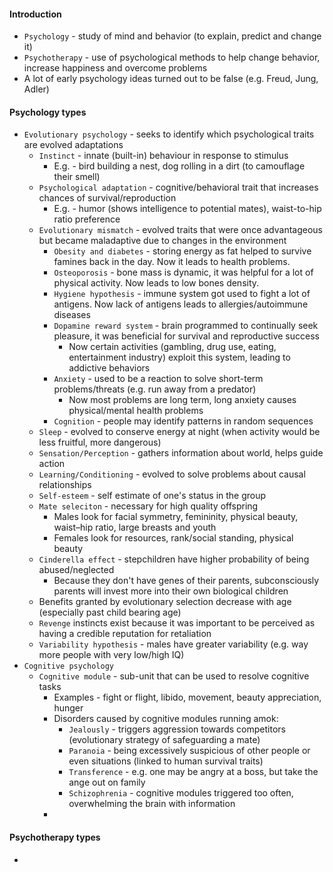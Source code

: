 #### Introduction
* `Psychology` - study of mind and behavior (to explain, predict and change it)
* `Psychotherapy` - use of psychological methods to help change behavior, increase happiness and overcome problems
* A lot of early psychology ideas turned out to be false (e.g. Freud, Jung, Adler)

#### Psychology types
* `Evolutionary psychology` - seeks to identify which psychological traits are evolved adaptations
    * `Instinct` - innate (built-in) behaviour in response to stimulus
        * E.g. - bird building a nest, dog rolling in a dirt (to camouflage their smell)
    * `Psychological adaptation` - cognitive/behavioral trait that increases chances of survival/reproduction
        * E.g. - humor (shows intelligence to potential mates), waist-to-hip ratio preference
    * `Evolutionary mismatch` - evolved traits that were once advantageous but became maladaptive due to changes in the environment
        * `Obesity and diabetes` - storing energy as fat helped to survive famines back in the day. Now it leads to health problems.
        * `Osteoporosis` - bone mass is dynamic, it was helpful for a lot of physical activity. Now leads to low bones density.
        * `Hygiene hypothesis` - immune system got used to fight a lot of antigens. Now lack of antigens leads to allergies/autoimmune diseases
        * `Dopamine reward system` - brain programmed to continually seek pleasure, it was beneficial for survival and reproductive success
            * Now certain activities (gambling, drug use, eating, entertainment industry) exploit this system, leading to addictive behaviors
        * `Anxiety` - used to be a reaction to solve short-term problems/threats (e.g. run away from a predator)
            * Now most problems are long term, long anxiety causes physical/mental health problems
        * `Cognition` - people may identify patterns in random sequences
    * `Sleep` - evolved to conserve energy at night (when activity would be less fruitful, more dangerous) 
    * `Sensation/Perception` - gathers information about world, helps guide action
    * `Learning/Conditioning` - evolved to solve problems about causal relationships
    * `Self-esteem` - self estimate of one's status in the group
    * `Mate seleciton` - necessary for high quality offspring 
        * Males look for facial symmetry, femininity, physical beauty, waist–hip ratio, large breasts and youth
        * Females look for resources, rank/social standing, physical beauty
    * `Cinderella effect` - stepchildren have higher probability of being abused/neglected
        * Because they don't have genes of their parents, subconsciously parents will invest more into their own biological children
    * Benefits granted by evolutionary selection decrease with age (especially past child bearing age)
    * `Revenge` instincts exist because it was important to be perceived as having a credible reputation for retaliation
    * `Variability hypothesis` - males have greater variability (e.g. way more people with very low/high IQ)
* `Cognitive psychology`
    * `Cognitive module` - sub-unit that can be used to resolve cognitive tasks
        * Examples - fight or flight, libido, movement, beauty appreciation, hunger
        * Disorders caused by cognitive modules running amok:
            * `Jealously` - triggers aggression towards competitors (evolutionary strategy of safeguarding a mate)
            * `Paranoia` - being excessively suspicious of other people or even situations (linked to human survival traits)
            * `Transference` - e.g. one may be angry at a boss, but take the ange out on family
            * `Schizophrenia` - cognitive modules triggered too often, overwhelming the brain with information
        * 


#### Psychotherapy types
* 
